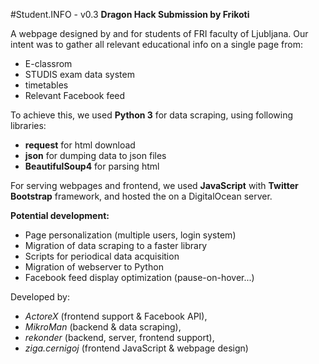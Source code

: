 #Student.INFO - v0.3
**Dragon Hack Submission by Frikoti**

A webpage designed by and for students of FRI faculty of Ljubljana.
Our intent was to gather all relevant educational info on a single page from:
 * E-classrom
 * STUDIS exam data system
 * timetables
 * Relevant Facebook feed

To achieve this, we used **Python 3** for data scraping, using following libraries:
 * **request** for html download
 * **json** for dumping data to json files
 * **BeautifulSoup4** for parsing html
 
For serving webpages and frontend, we used **JavaScript** with **Twitter Bootstrap** framework, and hosted the on a DigitalOcean server.

**Potential development:**
 * Page personalization (multiple users, login system)
 * Migration of data scraping to a faster library
 * Scripts for periodical data acquisition
 * Migration of webserver to Python
 * Facebook feed display optimization (pause-on-hover...)
 
Developed by:
 * *ActoreX* (frontend support & Facebook API), 
 * *MikroMan* (backend & data scraping), 
 * *rekonder* (backend, server, frontend support),
 * *ziga.cernigoj* (frontend JavaScript & webpage design)